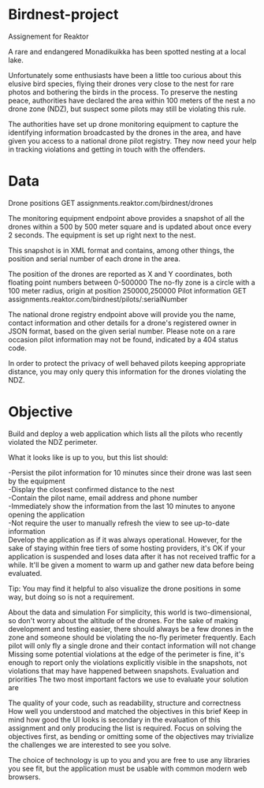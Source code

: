 # Birdnest-project
Assignement for Reaktor

A rare and endangered Monadikuikka has been spotted nesting at a local lake.

Unfortunately some enthusiasts have been a little too curious about this elusive bird species, flying their drones very close to the nest for rare photos and bothering the birds in the process.
To preserve the nesting peace, authorities have declared the area within 100 meters of the nest a no drone zone (NDZ), but suspect some pilots may still be violating this rule.

The authorities have set up drone monitoring equipment to capture the identifying information broadcasted by the drones in the area, and have given you access to a national drone pilot registry. They now need your help in tracking violations and getting in touch with the offenders.
# Data
Drone positions
GET assignments.reaktor.com/birdnest/drones

The monitoring equipment endpoint above provides a snapshot of all the drones within a 500 by 500 meter square and is updated about once every 2 seconds. The equipment is set up right next to the nest.

This snapshot is in XML format and contains, among other things, the position and serial number of each drone in the area.

The position of the drones are reported as X and Y coordinates, both floating point numbers between 0-500000
The no-fly zone is a circle with a 100 meter radius, origin at position 250000,250000
Pilot information
GET assignments.reaktor.com/birdnest/pilots/:serialNumber

The national drone registry endpoint above will provide you the name, contact information and other details for a drone's registered owner in JSON format, based on the given serial number. Please note on a rare occasion pilot information may not be found, indicated by a 404 status code.

In order to protect the privacy of well behaved pilots keeping appropriate distance, you may only query this information for the drones violating the NDZ.

# Objective
Build and deploy a web application which lists all the pilots who recently violated the NDZ perimeter.

What it looks like is up to you, but this list should:<br />

-Persist the pilot information for 10 minutes since their drone was last seen by the equipment<br />
-Display the closest confirmed distance to the nest<br />
-Contain the pilot name, email address and phone number<br />
-Immediately show the information from the last 10 minutes to anyone opening the application<br />
-Not require the user to manually refresh the view to see up-to-date information<br />
Develop the application as if it was always operational. However, for the sake of staying within free tiers of some hosting providers, it's OK if your application is suspended and loses data after it has not received traffic for a while. It'll be given a moment to warm up and gather new data before being evaluated.

Tip: You may find it helpful to also visualize the drone positions in some way, but doing so is not a requirement.

About the data and simulation
For simplicity, this world is two-dimensional, so don't worry about the altitude of the drones.
For the sake of making development and testing easier, there should always be a few drones in the zone and someone should be violating the no-fly perimeter frequently.
Each pilot will only fly a single drone and their contact information will not change
Missing some potential violations at the edge of the perimeter is fine, it's enough to report only the violations explicitly visible in the snapshots, not violations that may have happened between snapshots.
Evaluation and priorities
The two most important factors we use to evaluate your solution are

The quality of your code, such as readability, structure and correctness
How well you understood and matched the objectives in this brief
Keep in mind how good the UI looks is secondary in the evaluation of this assignment and only producing the list is required. Focus on solving the objectives first, as bending or omitting some of the objectives may trivialize the challenges we are interested to see you solve.

The choice of technology is up to you and you are free to use any libraries you see fit, but the application must be usable with common modern web browsers.
